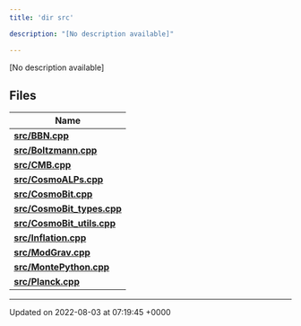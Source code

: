```yaml
---
title: 'dir src'

description: "[No description available]"

---
```







[No description available]

## Files

| Name           |
| -------------- |
| **[src/BBN.cpp](/documentation/code/gambit_2.2/files/bbn_8cpp/#file-bbn.cpp)**  |
| **[src/Boltzmann.cpp](/documentation/code/gambit_2.2/files/boltzmann_8cpp/#file-boltzmann.cpp)**  |
| **[src/CMB.cpp](/documentation/code/gambit_2.2/files/cmb_8cpp/#file-cmb.cpp)**  |
| **[src/CosmoALPs.cpp](/documentation/code/gambit_2.2/files/cosmoalps_8cpp/#file-cosmoalps.cpp)**  |
| **[src/CosmoBit.cpp](/documentation/code/gambit_2.2/files/cosmobit_8cpp/#file-cosmobit.cpp)**  |
| **[src/CosmoBit_types.cpp](/documentation/code/gambit_2.2/files/cosmobit__types_8cpp/#file-cosmobit-types.cpp)**  |
| **[src/CosmoBit_utils.cpp](/documentation/code/gambit_2.2/files/cosmobit__utils_8cpp/#file-cosmobit-utils.cpp)**  |
| **[src/Inflation.cpp](/documentation/code/gambit_2.2/files/inflation_8cpp/#file-inflation.cpp)**  |
| **[src/ModGrav.cpp](/documentation/code/gambit_2.2/files/modgrav_8cpp/#file-modgrav.cpp)**  |
| **[src/MontePython.cpp](/documentation/code/gambit_2.2/files/montepython_8cpp/#file-montepython.cpp)**  |
| **[src/Planck.cpp](/documentation/code/gambit_2.2/files/planck_8cpp/#file-planck.cpp)**  |






-------------------------------

Updated on 2022-08-03 at 07:19:45 +0000
